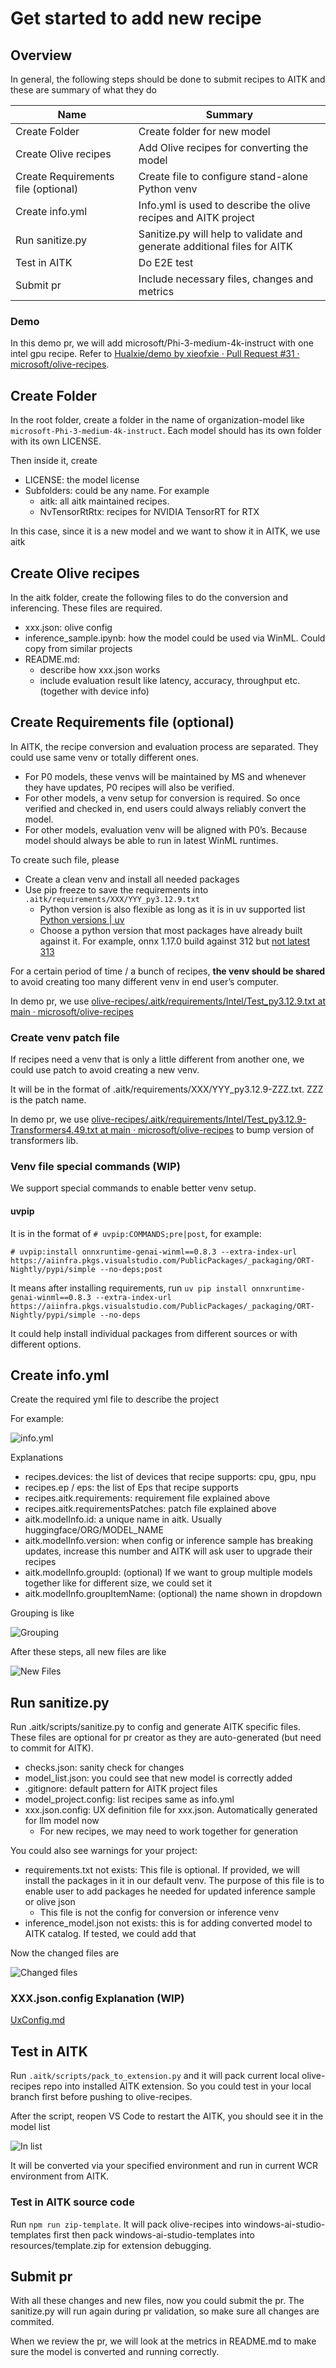 # Get started to add new recipe

## Overview

In general, the following steps should be done to submit recipes to AITK and these are summary of what they do


| Name | Summary |
|-|-|
| Create Folder | Create folder for new model |
| Create Olive recipes | Add Olive recipes for converting the model |
| Create Requirements file (optional) | Create file to configure stand-alone Python venv |
| Create info.yml | Info.yml is used to describe the olive recipes and AITK project |
| Run sanitize.py | Sanitize.py will help to validate and generate additional files for AITK |
| Test in AITK | Do E2E test |
| Submit pr | Include necessary files, changes and metrics |

### Demo

In this demo pr, we will add microsoft/Phi-3-medium-4k-instruct with one intel gpu recipe. Refer to [Hualxie/demo by xieofxie · Pull Request #31 · microsoft/olive-recipes](https://github.com/microsoft/olive-recipes/pull/31/files).

## Create Folder

In the root folder, create a folder in the name of organization-model like `microsoft-Phi-3-medium-4k-instruct`. Each model should has its own folder with its own LICENSE.

Then inside it, create

- LICENSE: the model license
- Subfolders: could be any name. For example
    - aitk: all aitk maintained recipes.
    - NvTensorRtRtx: recipes for NVIDIA TensorRT for RTX

In this case, since it is a new model and we want to show it in AITK, we use aitk


## Create Olive recipes

In the aitk folder, create the following files to do the conversion and inferencing. These files are required.

- xxx.json: olive config
- inference_sample.ipynb: how the model could be used via WinML. Could copy from similar projects
- README.md: 
    - describe how xxx.json works
    - include evaluation result like latency, accuracy, throughput etc. (together with device info)

## Create Requirements file (optional)

In AITK, the recipe conversion and evaluation process are separated. They could use same venv or totally different ones.

- For P0 models, these venvs will be maintained by MS and whenever they have updates, P0 recipes will also be verified.
- For other models, a venv setup for conversion is required. So once verified and checked in, end users could always reliably convert the model.
- For other models, evaluation venv will be aligned with P0’s. Because model should always be able to run in latest WinML runtimes.

To create such file, please

- Create a clean venv and install all needed packages
- Use pip freeze to save the requirements into `.aitk/requirements/XXX/YYY_py3.12.9.txt`
    - Python version is also flexible as long as it is in uv supported list [Python versions | uv](https://docs.astral.sh/uv/concepts/python-versions/#viewing-available-python-versions)
    - Choose a python version that most packages have already built against it. For example, onnx 1.17.0 build against 312 but [not latest 313](https://pypi.org/pypi/onnx/1.17.0/json)

For a certain period of time / a bunch of recipes, **the venv should be shared** to avoid creating too many different venv in end user’s computer.

In demo pr, we use [olive-recipes/.aitk/requirements/Intel/Test_py3.12.9.txt at main · microsoft/olive-recipes](https://github.com/microsoft/olive-recipes/blob/main/.aitk/requirements/Intel/Test_py3.12.9.txt)

### Create venv patch file

If recipes need a venv that is only a little different from another one, we could use patch to avoid creating a new venv.

It will be in the format of .aitk/requirements/XXX/YYY_py3.12.9-ZZZ.txt. ZZZ is the patch name.

In demo pr, we use [olive-recipes/.aitk/requirements/Intel/Test_py3.12.9-Transformers4.49.txt at main · microsoft/olive-recipes](https://github.com/microsoft/olive-recipes/blob/main/.aitk/requirements/Intel/Test_py3.12.9-Transformers4.49.txt) to bump version of transformers lib.

### Venv file special commands (WIP)

We support special commands to enable better venv setup.

#### uvpip

It is in the format of `# uvpip:COMMANDS;pre|post`, for example:

`# uvpip:install onnxruntime-genai-winml==0.8.3 --extra-index-url https://aiinfra.pkgs.visualstudio.com/PublicPackages/_packaging/ORT-Nightly/pypi/simple --no-deps;post`

It means after installing requirements, run `uv pip install onnxruntime-genai-winml==0.8.3 --extra-index-url https://aiinfra.pkgs.visualstudio.com/PublicPackages/_packaging/ORT-Nightly/pypi/simple --no-deps`

It could help install individual packages from different sources or with different options.

## Create info.yml

Create the required yml file to describe the project

For example:

![info.yml](./GetStarted/info.yml.png)

Explanations

- recipes.devices: the list of devices that recipe supports: cpu, gpu, npu
- recipes.ep / eps: the list of Eps that recipe supports
- recipes.aitk.requirements: requirement file explained above
- recipes.aitk.requirementsPatches: patch file explained above
- aitk.modelInfo.id: a unique name in aitk. Usually huggingface/ORG/MODEL_NAME
- aitk.modelInfo.version: when config or inference sample has breaking updates, increase this number and AITK will ask user to upgrade their recipes
- aitk.modelInfo.groupId: (optional) If we want to group multiple models together like for different size, we could set it
- aitk.modelInfo.groupItemName: (optional) the name shown in dropdown

Grouping is like

![Grouping](./GetStarted/grouping.png)

After these steps, all new files are like

![New Files](./GetStarted/newfiles.png)

## Run sanitize.py

Run .aitk/scripts/sanitize.py to config and generate AITK specific files. These files are optional for pr creator as they are auto-generated (but need to commit for AITK).

- checks.json: sanity check for changes
- model_list.json: you could see that new model is correctly added
- .gitignore: default pattern for AITK project files
- model_project.config: list recipes same as info.yml
- xxx.json.config: UX definition file for xxx.json. Automatically generated for llm model now
    - For new recipes, we may need to work together for generation

You could also see warnings for your project:

- requirements.txt not exists: This file is optional. If provided, we will install the packages in it in our default venv. The purpose of this file is to enable user to add packages he needed for updated inference sample or olive json
    - This file is not the config for conversion or inference venv
- inference_model.json not exists: this is for adding converted model to AITK catalog. If tested, we could add that

Now the changed files are

![Changed files](./GetStarted/changed.png)

### XXX.json.config Explanation (WIP)

[UxConfig.md](./UxConfig.md)

## Test in AITK

Run `.aitk/scripts/pack_to_extension.py` and it will pack current local olive-recipes repo into installed AITK extension. So you could test in your local branch first before pushing to olive-recipes.

After the script, reopen VS Code to restart the AITK, you should see it in the model list

![In list](./GetStarted/inlist.png)

It will be converted via your specified environment and run in current WCR environment from AITK.

### Test in AITK source code

Run `npm run zip-template`. It will pack olive-recipes into windows-ai-studio-templates first then pack windows-ai-studio-templates into resources/template.zip for extension debugging.

## Submit pr

With all these changes and new files, now you could submit the pr.
The sanitize.py will run again during pr validation, so make sure all changes are commited.

When we review the pr, we will look at the metrics in README.md to make sure the model is converted and running correctly.

